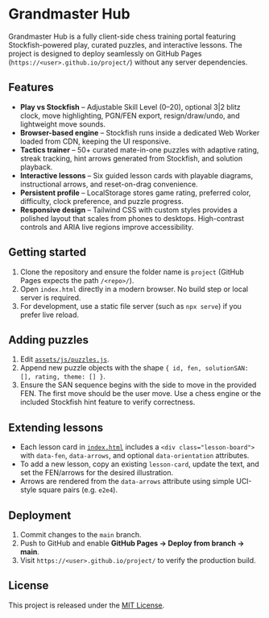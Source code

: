 # Grandmaster Hub

Grandmaster Hub is a fully client-side chess training portal featuring Stockfish-powered play, curated puzzles, and interactive lessons. The project is designed to deploy seamlessly on GitHub Pages (`https://<user>.github.io/project/`) without any server dependencies.

## Features

- **Play vs Stockfish** – Adjustable Skill Level (0–20), optional 3|2 blitz clock, move highlighting, PGN/FEN export, resign/draw/undo, and lightweight move sounds.
- **Browser-based engine** – Stockfish runs inside a dedicated Web Worker loaded from CDN, keeping the UI responsive.
- **Tactics trainer** – 50+ curated mate-in-one puzzles with adaptive rating, streak tracking, hint arrows generated from Stockfish, and solution playback.
- **Interactive lessons** – Six guided lesson cards with playable diagrams, instructional arrows, and reset-on-drag convenience.
- **Persistent profile** – LocalStorage stores game rating, preferred color, difficulty, clock preference, and puzzle progress.
- **Responsive design** – Tailwind CSS with custom styles provides a polished layout that scales from phones to desktops. High-contrast controls and ARIA live regions improve accessibility.

## Getting started

1. Clone the repository and ensure the folder name is `project` (GitHub Pages expects the path `/<repo>/`).
2. Open `index.html` directly in a modern browser. No build step or local server is required.
3. For development, use a static file server (such as `npx serve`) if you prefer live reload.

## Adding puzzles

1. Edit [`assets/js/puzzles.js`](./assets/js/puzzles.js).
2. Append new puzzle objects with the shape `{ id, fen, solutionSAN: [], rating, theme: [] }`.
3. Ensure the SAN sequence begins with the side to move in the provided FEN. The first move should be the user move. Use a chess engine or the included Stockfish hint feature to verify correctness.

## Extending lessons

- Each lesson card in [`index.html`](./index.html) includes a `<div class="lesson-board">` with `data-fen`, `data-arrows`, and optional `data-orientation` attributes.
- To add a new lesson, copy an existing `lesson-card`, update the text, and set the FEN/arrows for the desired illustration.
- Arrows are rendered from the `data-arrows` attribute using simple UCI-style square pairs (e.g. `e2e4`).

## Deployment

1. Commit changes to the `main` branch.
2. Push to GitHub and enable **GitHub Pages → Deploy from branch → main**.
3. Visit `https://<user>.github.io/project/` to verify the production build.

## License

This project is released under the [MIT License](./LICENSE).
